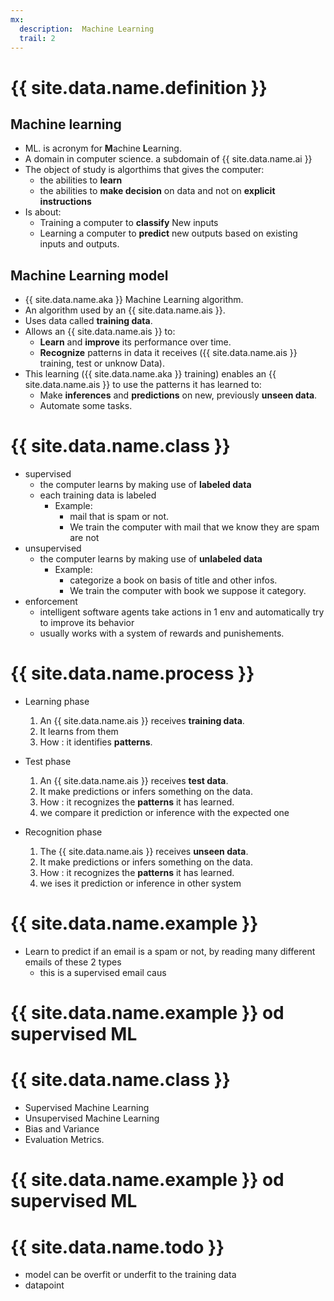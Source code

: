 ```yaml
---
mx:
  description:  Machine Learning
  trail: 2
---
```


# {{ site.data.name.definition }}

## Machine learning
- ML. is acronym for **M**achine **L**earning.
- A domain in computer science. a subdomain of {{ site.data.name.ai }}
- The object of study is algorthims that gives the computer:
  - the abilities to **learn**
  - the abilities to **make decision** on data and not on **explicit instructions**
- Is about:
  - Training a computer to **classify** New inputs
  - Learning a computer to **predict** new outputs based on existing inputs and outputs.  

## Machine Learning model
- {{ site.data.name.aka }} Machine Learning algorithm.
- An algorithm used by an {{ site.data.name.ais }}.
- Uses data called **training data**.
- Allows an {{ site.data.name.ais }} to:
  - **Learn** and **improve** its performance over time. 
  - **Recognize** patterns in data it receives ({{ site.data.name.ais }} training, test or unknow Data).
- This learning ({{ site.data.name.aka }} training) enables an {{ site.data.name.ais }} to use the patterns it has learned to:
  - Make **inferences** and **predictions**  on new, previously **unseen data**.
  - Automate some tasks.

# {{ site.data.name.class }}
- supervised
  - the computer learns by making use of **labeled data**
  - each training data is labeled
    - Example: 
      - mail that is spam or not. 
      - We train the computer with mail that we know they are spam are not
- unsupervised
  - the computer learns by making use of **unlabeled data**
    - Example: 
      - categorize a book on basis of title and other infos.
      - We train the computer with book we suppose it category.
- enforcement
  - intelligent software agents take actions in 1 env and automatically try to improve its behavior
  - usually works with a system of rewards and punishements.

# {{ site.data.name.process }}
- Learning phase
  1. An {{ site.data.name.ais }} receives **training data**. 
  1. It learns from them
  1. How : it identifies **patterns**.

- Test phase
  1. An {{ site.data.name.ais }} receives **test data**. 
  1. It make predictions or infers something on the data.
  1. How : it recognizes the **patterns** it has learned.
  1. we compare it prediction or inference with the expected one

- Recognition phase
  1. The {{ site.data.name.ais }} receives **unseen data**. 
  1. It make predictions or infers something on the data.
  1. How : it recognizes the **patterns** it has learned.
  1. we ises it prediction or inference in other system

# {{ site.data.name.example }}
- Learn to predict if an email is a spam or not, by reading many different emails of these 2 types
  - this is a supervised email caus 

# {{ site.data.name.example }} od supervised ML

# {{ site.data.name.class }}
- Supervised Machine Learning
- Unsupervised Machine Learning
- Bias and Variance
- Evaluation Metrics.

# {{ site.data.name.example }} od supervised ML

# {{ site.data.name.todo }}
- model can be overfit or underfit to the training data
- datapoint
